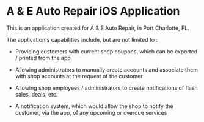# A & E Auto Repair iOS Application
This is an application created for A & E Auto Repair, in Port Charlotte, FL.

The application's capabilities include, but are not limited to :

- Providing customers with current shop coupons, which can be exported / printed from the app

- Allowing administrators to manually create accounts and associate them with shop accounts at the request of the customer

- Allowing shop employees / administrators to create notifications of flash sales, deals, etc. 

- A notification system, which would allow the shop to notify the customer, via the app, of any upcoming or overdue services
